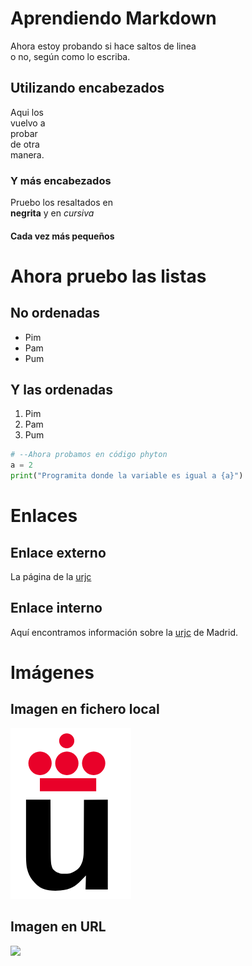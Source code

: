 # Aprendiendo Markdown

Ahora estoy probando
si hace saltos de linea  
o no, según como lo escriba.

## Utilizando encabezados

Aqui los  
vuelvo a  
probar  
de otra  
manera.

### Y más encabezados

Pruebo los resaltados en  
**negrita** y en *cursiva*

#### Cada vez más pequeños

# Ahora pruebo las listas
## No ordenadas

* Pim
* Pam
* Pum

## Y las ordenadas

1. Pim
2. Pam
3. Pum

```python
# --Ahora probamos en código phyton
a = 2
print("Programita donde la variable es igual a {a}")
```

# Enlaces

## Enlace externo
La página de la [urjc](https://www.urjc.es/)

## Enlace interno
Aquí encontramos información sobre la [urjc](#enlace) de Madrid.  

      

# Imágenes
## Imagen en fichero local
![](Logo-urjc.png)

## Imagen en URL
![](https://fuenlabradanoticias.com/upload/images/06_2019/9520_campus-fuenlabrada.jpg)

